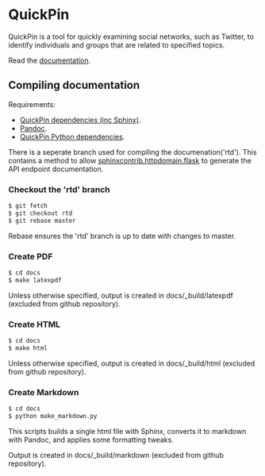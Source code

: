 # QuickPin
QuickPin is a tool for quickly examining social networks, such as Twitter, to identify individuals and groups that are related to specified topics.

Read the [documentation](docs/markdown/quickpin.md).


## Compiling documentation

Requirements:

* [QuickPin dependencies (inc Sphinx)](docs/markdown/quickpin.md#id5).
* [Pandoc](http://pandoc.org/installing.html).
* [QuickPin Python dependencies](install/python-dependencies.txt).

There is a seperate branch used for compiling the documenation('rtd'). This contains a method to allow [sphinxcontrib.httpdomain.flask](http://pythonhosted.org/sphinxcontrib-httpdomain) to generate the API endpoint documentation.

### Checkout the 'rtd' branch

```bash
$ git fetch
$ git checkout rtd
$ git rebase master
```
Rebase ensures the 'rtd' branch is up to date with changes to master.

### Create PDF

```bash
$ cd docs 
$ make latexpdf
```
Unless otherwise specified, output is created in docs/_build/latexpdf (excluded from github repository).

### Create HTML
```bash
$ cd docs 
$ make html
```
Unless otherwise specified, output is created in docs/_build/html (excluded from github repository).


### Create Markdown

```bash
$ cd docs 
$ python make_markdown.py
```
This scripts builds a single html file with Sphinx, converts it to markdown with Pandoc, and applies some formatting tweaks. 

Output is created in docs/_build/markdown (excluded from github repository).




